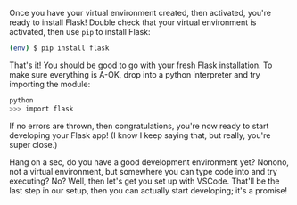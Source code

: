 Once you have your virtual environment created, then activated, you're ready to install Flask! Double check that your virtual environment is activated, then use `pip` to install Flask:

```bash
(env) $ pip install flask
```

That's it! You should be good to go with your fresh Flask installation. To make sure everything is A-OK, drop into a python interpreter and try importing the module:

```bash
python
>>> import flask
```

If no errors are thrown, then congratulations, you're now ready to start developing your Flask app! (I know I keep saying that, but really, you're super close.)

Hang on a sec, do you have a good development environment yet? Nonono, not a virtual environment, but somewhere you can type code into and try executing? No? Well, then let's get you set up with VSCode. That'll be the last step in our setup, then you can actually start developing; it's a promise!

